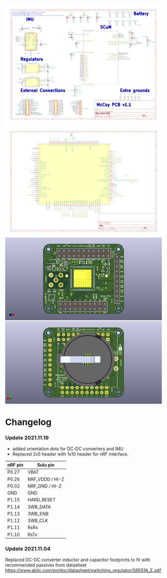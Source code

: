 ![Schematic page 1](pictures/scum3c-devboard_schematic_Page_1.png)
![Schematic page 2](pictures/scum3c-devboard_schematic_Page_2.png)
![3D front](pictures/scum3c-devboard.png)
![3D back](pictures/scum3c-devboard_back.png)

# Changelog
### Update 2021.11.19
- added orientation dots for DC-DC converters and IMU
- Replaced 2x5 header with 1x10 header for nRF interface.

| nRF pin | Sulu pin        |
|---------|-----------------|
| P0.27   | VBAT            |
| P0.26   | NRF_VDDD / HI-Z |
| P0.02   | NRF_GND / HI-Z  |
| GND     | GND             |
| P1.15   | HARD_RESET      |
| P1.14   | 3WB_DATA        |
| P1.13   | 3WB_ENB         |
| P1.12   | 3WB_CLK         |
| P1.11   | RsRx            |
| P1.10   | RsTx            |

### Update 2021.11.04
Replaced DC-DC converter inductor and capacitor footprints to fit with recommended passives from datasheet https://www.ablic.com/en/doc/datasheet/switching_regulator/S85S1A_E.pdf
